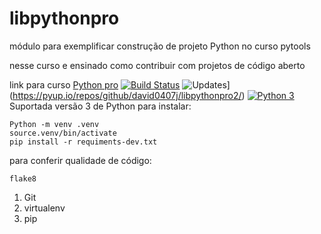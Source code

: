 # libpythonpro
módulo para exemplificar construção de projeto Python no curso pytools

nesse curso e ensinado como contribuir com projetos de código aberto

link para curso [Python pro](https://plataforma.dev.pro.br)
[![Build Status](https://app.travis-ci.com/david0407j/libpythonpro2.svg?branch=master)](https://app.travis-ci.com/david0407j/libpythonpro2)
![Updates](https://pyup.io/repos/github/david0407j/libpythonpro2/shield.svg)](https://pyup.io/repos/github/david0407j/libpythonpro2/)
[![Python 3](https://pyup.io/repos/github/david0407j/libpythonpro2/python-3-shield.svg)](https://pyup.io/repos/github/david0407j/libpythonpro2/)
Suportada versão 3 de  Python
para instalar:
```cosole
Python -m venv .venv
source.venv/bin/activate
pip install -r requiments-dev.txt
```
para conferir qualidade de código:
``` console
flake8
```

1. Git 
2. virtualenv 
3. pip 